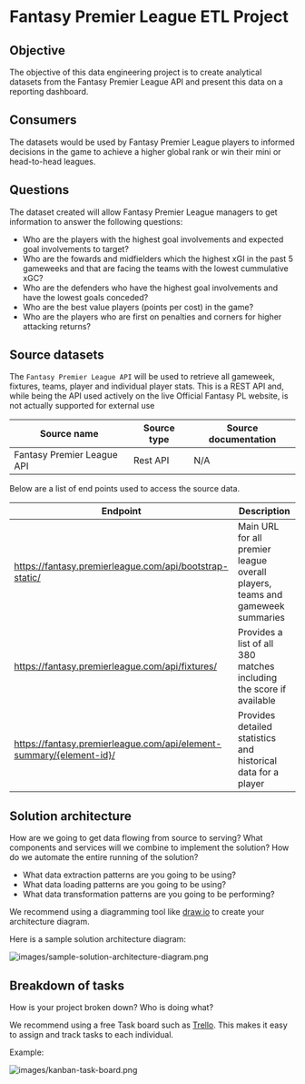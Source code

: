 # Fantasy Premier League ETL Project 

## Objective 
The objective of this data engineering project is to create analytical datasets from the Fantasy Premier League API and present this data on a reporting dashboard.

## Consumers 
The datasets would be used by Fantasy Premier League players to informed decisions in the game to achieve a higher global rank or win their mini or head-to-head leagues.

## Questions 
The dataset created will allow Fantasy Premier League managers to get information to answer the following questions:

- Who are the players with the highest goal involvements and expected goal involvements to target?
- Who are the fowards and midfielders which the highest xGI in the past 5 gameweeks and that are facing the teams with the lowest cummulative xGC?
- Who are the defenders who have the highest goal involvements and have the lowest goals conceded?
- Who are the best value players (points per cost) in the game?
- Who are the players who are first on penalties and corners for higher attacking returns?

## Source datasets 
The `Fantasy Premier League API` will be used to retrieve all gameweek, fixtures, teams, player and individual player stats. This is a REST API and, while being the API used actively on the live Official Fantasy PL website, is not actually supported for external use

| Source name | Source type | Source documentation |
| - | - | - |
| Fantasy Premier League API | Rest API | N/A |  

Below are a list of end points used to access the source data.

| Endpoint | Description |
| - | - |
| https://fantasy.premierleague.com/api/bootstrap-static/ | Main URL for all premier league overall players, teams and gameweek summaries |
| https://fantasy.premierleague.com/api/fixtures/ | Provides a list of all 380 matches including the score if available |
| https://fantasy.premierleague.com/api/element-summary/{element-id}/	| Provides detailed statistics and historical data for a player | 

## Solution architecture
How are we going to get data flowing from source to serving? What components and services will we combine to implement the solution? How do we automate the entire running of the solution? 

- What data extraction patterns are you going to be using? 
- What data loading patterns are you going to be using? 
- What data transformation patterns are you going to be performing? 

We recommend using a diagramming tool like [draw.io](https://draw.io/) to create your architecture diagram. 

Here is a sample solution architecture diagram: 

![images/sample-solution-architecture-diagram.png](images/sample-solution-architecture-diagram.png)

## Breakdown of tasks 
How is your project broken down? Who is doing what?

We recommend using a free Task board such as [Trello](https://trello.com/). This makes it easy to assign and track tasks to each individual. 

Example: 

![images/kanban-task-board.png](images/kanban-task-board.png)